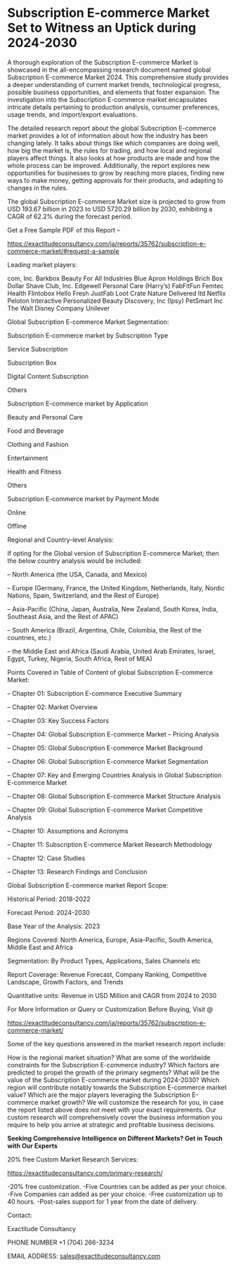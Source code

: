 # Subscription E-commerce Market Set to Witness an Uptick during 2024-2030

A thorough exploration of the Subscription E-commerce Market is showcased in the all-encompassing research document named global Subscription E-commerce Market 2024. This comprehensive study provides a deeper understanding of current market trends, technological progress, possible business opportunities, and elements that foster expansion. The investigation into the Subscription E-commerce market encapsulates intricate details pertaining to production analysis, consumer preferences, usage trends, and import/export evaluations.

The detailed research report about the global Subscription E-commerce market provides a lot of information about how the industry has been changing lately. It talks about things like which companies are doing well, how big the market is, the rules for trading, and how local and regional players affect things. It also looks at how products are made and how the whole process can be improved. Additionally, the report explores new opportunities for businesses to grow by reaching more places, finding new ways to make money, getting approvals for their products, and adapting to changes in the rules.

The global Subscription E-commerce Market size is projected to grow from USD 193.67 billion in 2023 to USD 5720.29 billion by 2030, exhibiting a CAGR of 62.2% during the forecast period.

Get a Free Sample PDF of this Report –

https://exactitudeconsultancy.com/ja/reports/35762/subscription-e-commerce-market/#request-a-sample

Leading market players:

com, Inc. Barkbox Beauty For All Industries Blue Apron Holdings Brich Box Dollar Shave Club, Inc. Edgewell Personal Care (Harry’s) FabFitFun Femtec Health Flintobox Hello Fresh JustFab Loot Crate Nature Delivered ltd Netflix Peloton Interactive Personalized Beauty Discovery, Inc (Ipsy) PetSmart Inc The Walt Disney Company Unilever

Global Subscription E-commerce Market Segmentation:

Subscription E-commerce market by Subscription Type

Service Subscription

Subscription Box

Digital Content Subscription

Others

Subscription E-commerce market by Application

Beauty and Personal Care

Food and Beverage

Clothing and Fashion

Entertainment

Health and Fitness

Others

Subscription E-commerce market by Payment Mode

Online

Offline

Regional and Country-level Analysis:

If opting for the Global version of Subscription E-commerce Market; then the below country analysis would be included:

– North America (the USA, Canada, and Mexico)

– Europe (Germany, France, the United Kingdom, Netherlands, Italy, Nordic Nations, Spain, Switzerland, and the Rest of Europe)

– Asia-Pacific (China, Japan, Australia, New Zealand, South Korea, India, Southeast Asia, and the Rest of APAC)

– South America (Brazil, Argentina, Chile, Colombia, the Rest of the countries, etc.)

– the Middle East and Africa (Saudi Arabia, United Arab Emirates, Israel, Egypt, Turkey, Nigeria, South Africa, Rest of MEA)

Points Covered in Table of Content of global Subscription E-commerce Market:

– Chapter 01:  Subscription E-commerce Executive Summary

– Chapter 02: Market Overview

– Chapter 03: Key Success Factors

– Chapter 04: Global Subscription E-commerce Market – Pricing Analysis

– Chapter 05: Global Subscription E-commerce Market Background

– Chapter 06: Global Subscription E-commerce Market Segmentation

– Chapter 07: Key and Emerging Countries Analysis in Global Subscription E-commerce Market

– Chapter 08: Global Subscription E-commerce Market Structure Analysis

– Chapter 09: Global Subscription E-commerce Market Competitive Analysis

– Chapter 10: Assumptions and Acronyms

– Chapter 11: Subscription E-commerce Market Research Methodology

– Chapter 12: Case Studies

– Chapter 13: Research Findings and Conclusion

Global Subscription E-commerce market Report Scope:

Historical Period: 2018-2022

Forecast Period: 2024-2030

Base Year of the Analysis: 2023

Regions Covered: North America, Europe, Asia-Pacific, South America, Middle East and Africa

Segmentation: By Product Types, Applications, Sales Channels etc

Report Coverage: Revenue Forecast, Company Ranking, Competitive Landscape, Growth Factors, and Trends

Quantitative units: Revenue in USD Million and CAGR from 2024 to 2030

For More Information or Query or Customization Before Buying, Visit @

https://exactitudeconsultancy.com/ja/reports/35762/subscription-e-commerce-market/

Some of the key questions answered in the market research report include:

How is the regional market situation?
What are some of the worldwide constraints for the Subscription E-commerce industry?
Which factors are predicted to propel the growth of the primary segments?
What will be the value of the Subscription E-commerce market during 2024-2030?
Which region will contribute notably towards the Subscription E-commerce market value?
Which are the major players leveraging the Subscription E-commerce market growth?
We will customize the research for you, in case the report listed above does not meet with your exact requirements. Our custom research will comprehensively cover the business information you require to help you arrive at strategic and profitable business decisions.

**Seeking Comprehensive Intelligence on Different Markets? Get in Touch with Our Experts**

20% free Custom Market Research Services:

https://exactitudeconsultancy.com/primary-research/

-20% free customization.
-Five Countries can be added as per your choice.
-Five Companies can added as per your choice.
-Free customization up to 40 hours.
-Post-sales support for 1 year from the date of delivery.

Contact:

Exactitude Consultancy

PHONE NUMBER +1 (704) 266-3234

EMAIL ADDRESS: sales@exactitudeconsultancy.com

